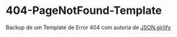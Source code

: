 # 404-PageNotFound-Template

Backup de um Template de Error 404 com autoria de [JSON.girlify](https://codepen.io/honeybadger2788/pen/oNzKzvy)
